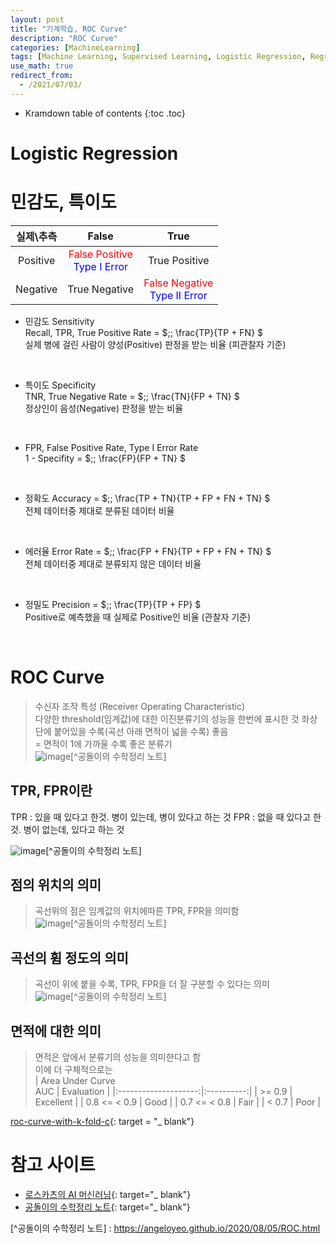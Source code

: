 ```yaml
---
layout: post
title: "기계학습, ROC Curve"
description: "ROC Curve"
categories: [MachineLearning]
tags: [Machine Learning, Supervised Learning, Logistic Regression, Regression, ROC Curve]
use_math: true
redirect_from:
  - /2021/07/03/
---
```


* Kramdown table of contents
{:toc .toc}

# Logistic Regression
 

# 민감도, 특이도    

|실제\\추측 | False | True |
|:---:|:---:|:---:|
|Positive|<span style="color:red">False Positive</span><br /><span style="color:blue">Type I Error</span>|True Positive|    
|Negative|True Negative|<span style="color:red"> False Negative</span><br /><span style="color:blue"> Type II Error </span>|    

- 민감도 Sensitivity     
Recall, TPR, True Positive Rate = $\;\; \frac{TP}{TP + FN} $    
실제 병에 걸린 사람이 양성(Positive) 판정을 받는 비율 (피관찰자 기준)    
<br />    
        
- 특이도 Specificity    
TNR, True Negative Rate = $\;\; \frac{TN}{FP + TN} $    
정상인이 음성(Negative) 판정을 받는 비율    
<br />    
        
- FPR, False Positive Rate, Type I Error Rate    
1 - Specifity = $\;\; \frac{FP}{FP + TN} $    
<br />    
     
- 정확도 Accuracy = $\;\; \frac{TP + TN}{TP + FP + FN + TN} $    
전체 데이터중 제대로 분류된 데이터 비율    
<br />    
    
- 에러율 Error Rate = $\;\; \frac{FP + FN}{TP + FP + FN + TN} $    
전체 데이터중 제대로 분류되지 않은 데이터 비율  
<br />    

- 정밀도 Precision = $\;\; \frac{TP}{TP + FP} $    
Positive로 예측했을 때 실제로 Positive인 비율 (관찰자 기준)     
<br />    


# ROC Curve    
> 수신자 조작 특성 (Receiver Operating Characteristic)      
> 다양한 threshold(임계값)에 대한 이진분류기의 성능을 한번에 표시한 것
> 좌상단에 붙어있을 수록(곡선 아래 면적이 넓을 수록) 좋음    
> = 면적이 1에 가까울 수록 좋은 분류기    
![image](https://user-images.githubusercontent.com/32366711/124346110-01a74f80-dc18-11eb-9546-5ede0492c1a3.png)[^공돌이의 수학정리 노트]

## TPR, FPR이란    
TPR : 있을 때 있다고 한것. 병이 있는데, 병이 있다고 하는 것
FPR : 없을 때 있다고 한 것. 병이 없는데, 있다고 하는 것

![image](https://user-images.githubusercontent.com/32366711/124346455-daea1880-dc19-11eb-8b4a-a8ffd299cf87.png)[^공돌이의 수학정리 노트]

## 점의 위치의 의미    
> 곡선위의 점은 임계값의 위치에따른 TPR, FPR을 의미함    
![image](https://user-images.githubusercontent.com/32366711/124346465-e9383480-dc19-11eb-84db-fbbd6aba44ab.png)[^공돌이의 수학정리 노트]

## 곡선의 휨 정도의 의미    
> 곡선이 위에 붙을 수록, TPR, FPR을 더 잘 구분할 수 있다는 의미    
![image](https://user-images.githubusercontent.com/32366711/124346501-27cdef00-dc1a-11eb-9b7d-ba31c422c55b.png)[^공돌이의 수학정리 노트]

## 면적에 대한 의미    
> 면적은 앞에서 분류기의 성능을 의미한다고 함    
> 이에 더 구체적으로는    
| Area Under Curve <br/> AUC | Evaluation |
|:--------------------:|:----------:|
|        >= 0.9        |  Excellent |
|     0.8 <= < 0.9     |    Good    |
|     0.7 <= < 0.8     |    Fair    |
|         < 0.7        |    Poor    |



[roc-curve-with-k-fold-c](https://www.kaggle.com/kanncaa1/roc-curve-with-k-fold-cv/){: target = "_ blank"}           


# 참고 사이트
- [로스카츠의 AI 머신러닝](https://losskatsu.github.io/machine-learning/stat-roc-curve/#2-%EB%AF%BC%EA%B0%90%EB%8F%84%EC%99%80-%ED%8A%B9%EC%9D%B4%EB%8F%84){: target="_ blank"}    
- [공돌이의 수학정리 노트](https://angeloyeo.github.io/2020/08/05/ROC.html){: target="_ blank"}

[^공돌이의 수학정리 노트] : https://angeloyeo.github.io/2020/08/05/ROC.html
